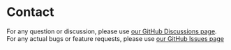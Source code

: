 # Contact

For any question or discussion, please use [our GitHub Discussions page](https://github.com/UU-Hydro/PCR-GLOBWB_model/discussions). For any actual bugs or feature requests, please use [our GitHub Issues page](https://github.com/UU-Hydro/PCR-GLOBWB_model/issues)
